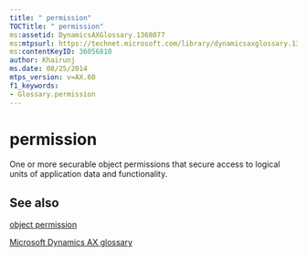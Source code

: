 ```yaml
---
title: " permission"
TOCTitle: " permission"
ms:assetid: DynamicsAXGlossary.1368077
ms:mtpsurl: https://technet.microsoft.com/library/dynamicsaxglossary.1368077(v=AX.60)
ms:contentKeyID: 36056810
author: Khairunj
ms.date: 08/25/2014
mtps_version: v=AX.60
f1_keywords:
- Glossary.permission
---
```


# permission

One or more securable object permissions that secure access to logical units of application data and functionality.

## See also

[object permission](object-permission.md)

[Microsoft Dynamics AX glossary](glossary/microsoft-dynamics-ax-glossary.md)

  


